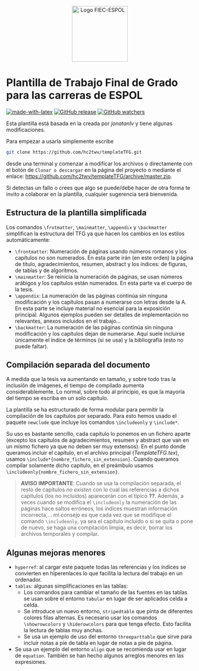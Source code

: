 
<p align="center">
<img src="https://www.fiec.espol.edu.ec/sites/all/themes/fiec/fiec.png" alt="Logo FIEC-ESPOL" height="150px">
</p>

# Plantilla de Trabajo Final de Grado para las carreras de ESPOL

[![made-with-latex](https://img.shields.io/badge/Made%20with-LaTeX-1f425f.svg)](https://www.latex-project.org/) [![GitHub release](https://img.shields.io/github/release/hc2twv/templateTFG.svg)](https://GitHub.com/hc2twv/templateTFG/releases/) [![GitHub watchers](https://img.shields.io/github/watchers/hc2twv/templateTFG.svg?label=Watch&style=social)](https://GitHub.com/hc2twv/templateTFG)

Esta plantilla está basada en la creada por *jonatanlv* y tiene algunas modificaciones.

Para empezar a usarla simplemente escribe
```bash
git clone https://github.com/hc2twv/templateTFG.git
```
desde una terminal y comenzar a modificar los archivos o directamente con el botón de `Clonar o descargar` en la página del proyecto o mediante el enlace: https://github.com/hc2twv/templateTFG/archive/master.zip.

Si detectas un fallo o crees que algo se puede/debe hacer de otra forma te invito a colaborar en la plantilla, cualquier sugerencia será bienvenida.

## Estructura de la plantilla simplificada

Los comandos `\frotmatter`, `\mainmatter`, `\appendix` y `\backmatter` simplifican la estructura del TFG ya que hacen los cambios en los estilos automáticamente:
- `\frontmatter`: Numeración de páginas usando números romanos y los capítulos no son numerados. En esta parte irán (en este orden) la página de título, agradecimientos, resumen, abstract y los índices: de figuras, de tablas y de algoritmos.
- `\mainmatter`: Se reinicia la numeración de páginas, se usan números arábigos y los capítulos están numerados. En esta parte va el cuerpo de la tesis.
- `\appendix`: La numeración de las páginas continúa sin ninguna modificación y los capítulos pasan a numerarse con letras desde la A. En esta parte se incluye material no esencial para la exposición principal. Algunos ejemplos pueden ser detalles de implementación no relevantes, anexos incluidos en el trabajo...
- `\backmatter`: La numeración de las páginas continúa sin ninguna modificación y los capítulos dejan de numerarse. Aquí suele incluirse únicamente el índice de términos (si se usa) y la bibliografía (esto no puede faltar).

## Compilación separada del documento

A medida que la tesis va aumentando en tamaño, y sobre todo tras la inclusión de imágenes, el tiempo de compilado aumenta considerablemente. Lo normal, sobre todo al principio, es que la mayoría del tiempo se escriba en un solo capítulo.

La plantilla se ha estructurado de forma modular para permitir la compilación de los capítulos por separado. Para esto hemos usado el paquete `newclude` que incluye los comandos `\includeonly` y `\include*`.

Su uso es bastante sencillo, cada capítulo lo ponemos en un fichero aparte (excepto los capítulos de agradecimientos, resumen y abstract que van en un mismo fichero ya que no deben ser muy extensos). En el punto donde queramos incluir el capítulo, en el archivo principal (*TemplateTFG.tex*), usamos `\include*{nombre_fichero_sin_extension}`. Cuando queramos compilar solamente dicho capítulo, en el preámbulo usamos `\includeonly{nombre_fichero_sin_extension}`.

> **AVISO IMPORTANTE**: Cuando se usa la compilación separada, el resto de capítulos *no existen* con lo cual las referencias a dichos capítulos (los no incluidos) aparecerán con el típico **??**. Además, a veces cuando se modifica el `\includeonly` la numeración de las páginas hace saltos erróneos, los índices muestran información incorrecta,... mi consejo es que cada vez que se modifique el comando `\includeonly`, ya sea el capítulo incluido o si se quita o pone de nuevo, se haga una compilación limpia, es decir, borrar los archivos temporales y compilar.

## Algunas mejoras menores

- `hyperref`: al cargar este paquete todas las referencias y los índices se convierten en hiperenlaces lo que facilita la lectura del trabajo en un ordenador.
- `tablas`: algunas simplificaciones en las tablas:
  - Los comandos para cambiar el tamaño de las fuentes en las tablas se usan sobre el entorno `tabular` en lugar de ser aplicados celda a celda.
  - Se introduce un nuevo entorno, `stripedtable` que pinta de diferentes colores filas alternas. Es necesario usar los comandos `\showrowcolors` y `\hiderowcolors` para que tenga efecto. Esto facilita la lectura de tablas muy anchas.
  - Se usa un ejemplo de uso del entorno `threeparttable` que sirve para incluir notas a pie de tabla en lugar de notas a pie de página.
- Se usa un ejemplo del entorno `align` que se recomienda usar en lugar de `equation`. También se han hecho algunos arreglos menores en las expresiones.


